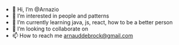 - 👋 Hi, I’m @Arnazio
- 👀 I’m interested in people and patterns
- 🌱 I’m currently learning java, js, react, how to be a better person
- 💞️ I’m looking to collaborate on 
- 📫 How to reach me arnauddebrock@gmail.com

<!---
Arnazio/Arnazio is a ✨ special ✨ repository because its `README.md` (this file) appears on your GitHub profile.
You can click the Preview link to take a look at your changes.
--->
